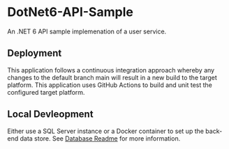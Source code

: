 # DotNet6-API-Sample

An .NET 6 API sample implemenation of a user service.

## Deployment

This application follows a continuous integration approach whereby any changes to the default branch main will result in a new build to the target platform. This application uses GitHub Actions to build and unit test the configured target platform.

## Local Devleopment

Either use a SQL Server instance or a Docker container to set up the back-end data store. See [Database Readme](./database/mssql/readme.md) for more information.
